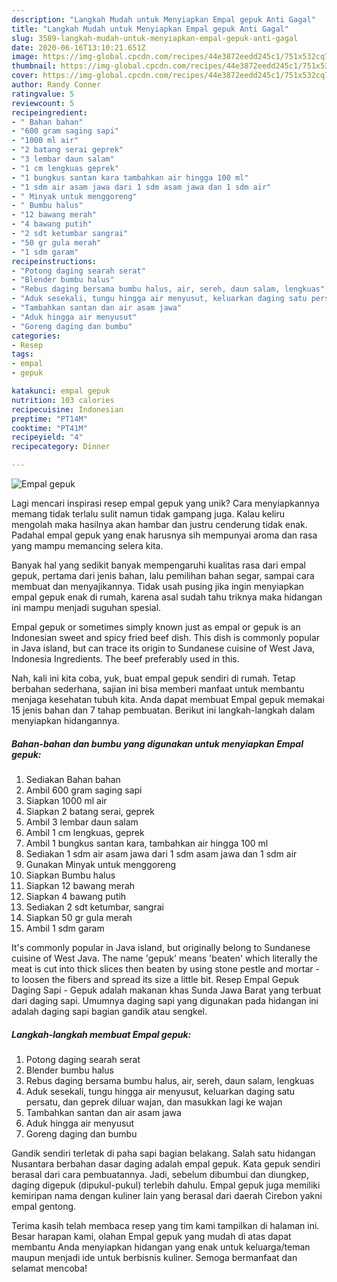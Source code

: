 ```yaml
---
description: "Langkah Mudah untuk Menyiapkan Empal gepuk Anti Gagal"
title: "Langkah Mudah untuk Menyiapkan Empal gepuk Anti Gagal"
slug: 3589-langkah-mudah-untuk-menyiapkan-empal-gepuk-anti-gagal
date: 2020-06-16T13:10:21.651Z
image: https://img-global.cpcdn.com/recipes/44e3872eedd245c1/751x532cq70/empal-gepuk-foto-resep-utama.jpg
thumbnail: https://img-global.cpcdn.com/recipes/44e3872eedd245c1/751x532cq70/empal-gepuk-foto-resep-utama.jpg
cover: https://img-global.cpcdn.com/recipes/44e3872eedd245c1/751x532cq70/empal-gepuk-foto-resep-utama.jpg
author: Randy Conner
ratingvalue: 5
reviewcount: 5
recipeingredient:
- " Bahan bahan"
- "600 gram saging sapi"
- "1000 ml air"
- "2 batang serai geprek"
- "3 lembar daun salam"
- "1 cm lengkuas geprek"
- "1 bungkus santan kara tambahkan air hingga 100 ml"
- "1 sdm air asam jawa dari 1 sdm asam jawa dan 1 sdm air"
- " Minyak untuk menggoreng"
- " Bumbu halus"
- "12 bawang merah"
- "4 bawang putih"
- "2 sdt ketumbar sangrai"
- "50 gr gula merah"
- "1 sdm garam"
recipeinstructions:
- "Potong daging searah serat"
- "Blender bumbu halus"
- "Rebus daging bersama bumbu halus, air, sereh, daun salam, lengkuas"
- "Aduk sesekali, tungu hingga air menyusut, keluarkan daging satu persatu, dan geprek diluar wajan, dan masukkan lagi ke wajan"
- "Tambahkan santan dan air asam jawa"
- "Aduk hingga air menyusut"
- "Goreng daging dan bumbu"
categories:
- Resep
tags:
- empal
- gepuk

katakunci: empal gepuk 
nutrition: 103 calories
recipecuisine: Indonesian
preptime: "PT14M"
cooktime: "PT41M"
recipeyield: "4"
recipecategory: Dinner

---
```



![Empal gepuk](https://img-global.cpcdn.com/recipes/44e3872eedd245c1/751x532cq70/empal-gepuk-foto-resep-utama.jpg)

Lagi mencari inspirasi resep empal gepuk yang unik? Cara menyiapkannya memang tidak terlalu sulit namun tidak gampang juga. Kalau keliru mengolah maka hasilnya akan hambar dan justru cenderung tidak enak. Padahal empal gepuk yang enak harusnya sih mempunyai aroma dan rasa yang mampu memancing selera kita.

Banyak hal yang sedikit banyak mempengaruhi kualitas rasa dari empal gepuk, pertama dari jenis bahan, lalu pemilihan bahan segar, sampai cara membuat dan menyajikannya. Tidak usah pusing jika ingin menyiapkan empal gepuk enak di rumah, karena asal sudah tahu triknya maka hidangan ini mampu menjadi suguhan spesial.

Empal gepuk or sometimes simply known just as empal or gepuk is an Indonesian sweet and spicy fried beef dish. This dish is commonly popular in Java island, but can trace its origin to Sundanese cuisine of West Java, Indonesia Ingredients. The beef preferably used in this.


Nah, kali ini kita coba, yuk, buat empal gepuk sendiri di rumah. Tetap berbahan sederhana, sajian ini bisa memberi manfaat untuk membantu menjaga kesehatan tubuh kita. Anda dapat membuat Empal gepuk memakai 15 jenis bahan dan 7 tahap pembuatan. Berikut ini langkah-langkah dalam menyiapkan hidangannya.

<!--inarticleads1-->

##### Bahan-bahan dan bumbu yang digunakan untuk menyiapkan Empal gepuk:

1. Sediakan  Bahan bahan
1. Ambil 600 gram saging sapi
1. Siapkan 1000 ml air
1. Siapkan 2 batang serai, geprek
1. Ambil 3 lembar daun salam
1. Ambil 1 cm lengkuas, geprek
1. Ambil 1 bungkus santan kara, tambahkan air hingga 100 ml
1. Sediakan 1 sdm air asam jawa dari 1 sdm asam jawa dan 1 sdm air
1. Gunakan  Minyak untuk menggoreng
1. Siapkan  Bumbu halus
1. Siapkan 12 bawang merah
1. Siapkan 4 bawang putih
1. Sediakan 2 sdt ketumbar, sangrai
1. Siapkan 50 gr gula merah
1. Ambil 1 sdm garam


It&#39;s commonly popular in Java island, but originally belong to Sundanese cuisine of West Java. The name &#39;gepuk&#39; means &#39;beaten&#39; which literally the meat is cut into thick slices then beaten by using stone pestle and mortar - to loosen the fibers and spread its size a little bit. Resep Empal Gepuk Daging Sapi - Gepuk adalah makanan khas Sunda Jawa Barat yang terbuat dari daging sapi. Umumnya daging sapi yang digunakan pada hidangan ini adalah daging sapi bagian gandik atau sengkel. 

<!--inarticleads2-->

##### Langkah-langkah membuat Empal gepuk:

1. Potong daging searah serat
1. Blender bumbu halus
1. Rebus daging bersama bumbu halus, air, sereh, daun salam, lengkuas
1. Aduk sesekali, tungu hingga air menyusut, keluarkan daging satu persatu, dan geprek diluar wajan, dan masukkan lagi ke wajan
1. Tambahkan santan dan air asam jawa
1. Aduk hingga air menyusut
1. Goreng daging dan bumbu


Gandik sendiri terletak di paha sapi bagian belakang. Salah satu hidangan Nusantara berbahan dasar daging adalah empal gepuk. Kata gepuk sendiri berasal dari cara pembuatannya. Jadi, sebelum dibumbui dan diungkep, daging digepuk (dipukul-pukul) terlebih dahulu. Empal gepuk juga memiliki kemiripan nama dengan kuliner lain yang berasal dari daerah Cirebon yakni empal gentong. 

Terima kasih telah membaca resep yang tim kami tampilkan di halaman ini. Besar harapan kami, olahan Empal gepuk yang mudah di atas dapat membantu Anda menyiapkan hidangan yang enak untuk keluarga/teman maupun menjadi ide untuk berbisnis kuliner. Semoga bermanfaat dan selamat mencoba!
